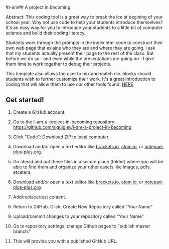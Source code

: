 #I-am## A project in becoming.

Abstract: This coding tool is a great way to break the ice at begining of your school year. Why not use code to help your students introduce themselves? It's an easy way for you to introduce your students to a little bit of computer science and build their coding literacy.

Students work through the prompts in the index.html code to construct their own web page that exlains who they are and where they are going. I ask that my students actually present their page to the rest of the class. But before we do so--and even while the presentations are going on--I give them time to work together to debug their projects. 

This template also allows the user to mix and match div. blocks should students wish to further customize their work. It's a great introduction to coding that will allow them to use our other tools found: [HERE](http://pitt.edu/~sjq4/PittFuego/#Introductions)

    
## Get started!

1. Create a GitHub account. 

2. Go to the I-am-a-project-in-becoming  repository: https://github.com/sjquigley/I-am-a-project-in-becoming

3. Click "Code": Download ZIP to local computer. 

4. Download and/or open a text editor like [brackets.io](https://brackets.io), [atom.io](https://atom.io), or [notepad-plus-plus.org](notepad-plus-plus.org). 

5. Go ahead and put these files in a secure place (folder) where you will be able to find them and organize your other assets like images, pdfs, etcetera. 

6. Download and/or open a text editor like [brackets.io](https://brackets.io), [atom.io](https://atom.io), or [notepad-plus-plus.org](notepad-plus-plus.org). 

7. Add/replace/test content. 

8. Return to GitHub. Click: Create New Repository called "Your Name"

9. Upload/commit changes to your repository called "Your Name". 

10. Go to repository settings, change Github pages to "publish master branch."  

11. This will provide you with a published GitHub URL. 






